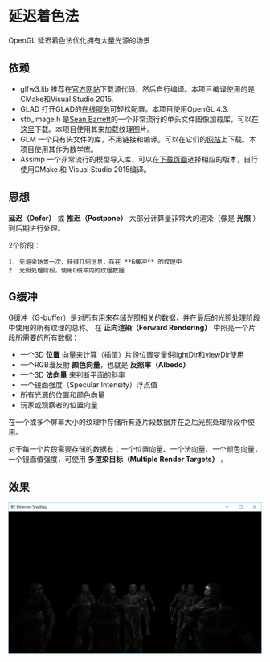 # 延迟着色法

OpenGL 延迟着色法优化拥有大量光源的场景

## 依赖
* glfw3.lib 推荐在[官方网站](http://www.glfw.org/download.html)下载源代码，然后自行编译。本项目编译使用的是CMake和Visual Studio 2015.
* GLAD 打开GLAD的[在线服务](http://glad.dav1d.de/)可轻松配置。本项目使用OpenGL 4.3.
* stb_image.h 是[Sean Barrett](https://github.com/nothings)的一个非常流行的单头文件图像加载库，可以在[这里](https://github.com/nothings/stb/blob/master/stb_image.h)下载。本项目使用其来加载纹理图片。
* GLM 一个只有头文件的库，不用链接和编译。可以在它们的[网站](http://glm.g-truc.net/0.9.5/index.html)上下载。本项目使用其作为数学库。
* Assimp 一个非常流行的模型导入库，可以在[下载页面](http://assimp.org/main_downloads.html)选择相应的版本，自行使用CMake 和 Visual Studio 2015编译。

## 思想

**延迟（Defer）** 或 **推迟（Postpone）** 大部分计算量非常大的渲染（像是 **光照** ）到后期进行处理。

2个阶段：

	1. 先渲染场景一次，获得几何信息，存在 **G缓冲** 的纹理中
	2. 光照处理阶段，使用G缓冲内的纹理数据

## G缓冲

G缓冲（G-buffer）是对所有用来存储光照相关的数据，并在最后的光照处理阶段中使用的所有纹理的总称。
在 **正向渲染（Forward Rendering）** 中照亮一个片段所需要的所有数据：

* 一个3D **位置** 向量来计算（插值）片段位置变量供lightDir和viewDir使用
* 一个RGB漫反射 **颜色向量**，也就是 **反照率（Albedo）**
* 一个3D **法向量** 来判断平面的斜率
* 一个镜面强度（Specular Intensity）浮点值
* 所有光源的位置和颜色向量
* 玩家或观察者的位置向量

在一个或多个屏幕大小的纹理中存储所有逐片段数据并在之后光照处理阶段中使用。

对于每一个片段需要存储的数据有：一个位置向量、一个法向量、一个颜色向量，一个镜面值强度，可使用 **多渲染目标（Multiple Render Targets）** 。

## 效果

![延迟着色法](https://github.com/SweeneyChoi/DeferredShading/blob/master/image/deferredshading.png)
